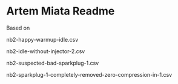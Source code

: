 # Artem Miata Readme

Based on

nb2-happy-warmup-idle.csv

nb2-idle-without-injector-2.csv

nb2-suspected-bad-sparkplug-1.csv

nb2-sparkplug-1-completely-removed-zero-compression-in-1.csv
